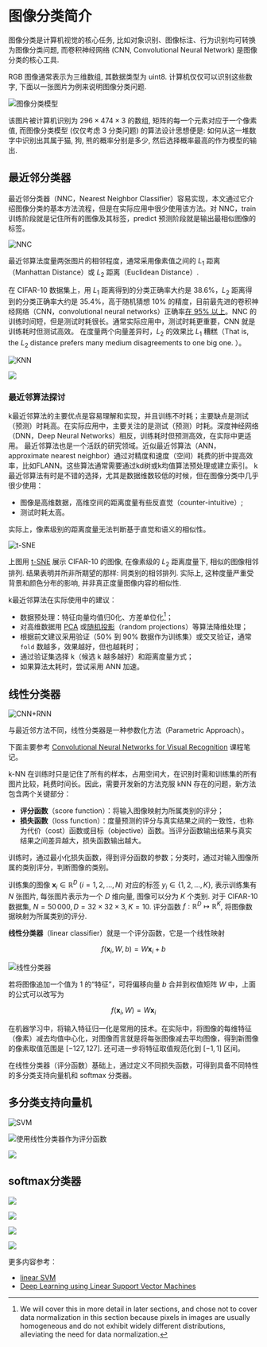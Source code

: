 # 图像分类简介

图像分类是计算机视觉的核心任务, 比如对象识别、图像标注、行为识别均可转换为图像分类问题, 而卷积神经网络 (CNN, Convolutional Neural Network) 是图像分类的核心工具.

RGB 图像通常表示为三维数组, 其数据类型为 uint8. 计算机仅仅可以识别这些数字, 下面以一张图片为例来说明图像分类问题.

![图像分类模型](./image/dog.png)

该图片被计算机识别为 $296 \times 474 \times 3$ 的数组, 矩阵的每一个元素对应于一个像素值, 而图像分类模型 (仅仅考虑 $3$ 分类问题) 的算法设计思想便是: 如何从这一堆数字中识别出其属于猫, 狗, 熊的概率分别是多少, 然后选择概率最高的作为模型的输出.

## 最近邻分类器

最近邻分类器（NNC，Nearest Neighbor Classifier）容易实现，本文通过它介绍图像分类的基本方法流程，但是在实际应用中很少使用该方法。对 NNC，train 训练阶段就是记住所有的图像及其标签，predict 预测阶段就是输出最相似图像的标签。

![NNC](./image/NNC.PNG)

最近邻算法度量两张图片的相邻程度，通常采用像素值之间的 $L_1$ 距离（Manhattan Distance）或 $L_2$ 距离（Euclidean Distance）.

在 CIFAR-10 数据集上，用 $L_1$
距离得到的分类正确率大约是 $38.6\%$，$L_2$ 距离得到的分类正确率大约是 $35.4\%$，高于随机猜想 $10\%$ 的精度，目前最先进的卷积神经网络（CNN，convolutional neural networks）正确率[在 $95\%$ 以上](https://www.kaggle.com/c/cifar-10/leaderboard)。NNC 的训练时间短，但是测试时耗很长。通常实际应用中，测试时耗更重要，CNN 就是训练耗时但测试高效。
在度量两个向量差异时，$L_2$ 的效果比 $L_1$ 糟糕（That is, the $L_2$ distance prefers many medium disagreements to one big one. ）。

![KNN](./image/KNN.PNG)

![](./image/交叉验证.PNG)

### 最近邻算法探讨

k最近邻算法的主要优点是容易理解和实现，并且训练不时耗；主要缺点是测试（预测）时耗高。在实际应用中，主要关注的是测试（预测）时耗。深度神经网络（DNN，Deep Neural Networks）相反，训练耗时但预测高效，在实际中更适用。
最近邻算法也是一个活跃的研究领域。近似最近邻算法（ANN，approximate nearest neighbor）通过对精度和速度（空间）耗费的折中提高效率，比如FLANN。这些算法通常需要通过kd树或k均值算法预处理或建立索引。
k最近邻算法有时是不错的选择，尤其是数据维数较低的时候，但在图像分类中几乎很少使用：

- 图像是高维数据，高维空间的距离度量有些反直觉（counter-intuitive）;
- 测试时耗太高。

实际上，像素级别的距离度量无法判断基于直觉和语义的相似性。

![t-SNE](./image/cifar10_t-SNE.PNG)

上图用 [t-SNE](https://lvdmaaten.github.io/tsne/) 展示 CIFAR-10 的图像, 在像素级的 $L_2$ 距离度量下, 相似的图像相邻排列. 结果表明并所非所期望的那样: 同类别的相邻排列. 实际上, 这种度量严重受背景和颜色分布的影响, 并非真正度量图像内容的相似性.

k最近邻算法在实际使用中的建议：

- 数据预处理：特征向量均值归0化、方差单位化[^1]；
- 对高维数据用 [PCA](http://cs229.stanford.edu/notes/cs229-notes10.pdf) 或[随机投影](http://scikit-learn.org/stable/modules/random_projection.html)（random projections）等算法降维处理；
- 根据前文建议采用验证（$50\%$ 到 $90\%$ 数据作为训练集）或交叉验证，通常 `fold` 数越多，效果越好，但也越耗时；
- 通过验证集选择 k（候选 k 越多越好）和距离度量方式；
- 如果算法太耗时，尝试采用 ANN 加速。

[^1]: We will cover this in more detail in later sections, and chose not to cover data normalization in this section because pixels in images are usually homogeneous and do not exhibit widely different distributions, alleviating the need for data normalization.

## 线性分类器

![CNN+RNN](./image/CNN.PNG)

与最近邻方法不同，线性分类器是一种参数化方法（Parametric Approach）。

下面主要参考 [Convolutional Neural Networks for Visual Recognition](1) 课程笔记。

k-NN 在训练时只是记住了所有的样本，占用空间大，在识别时需和训练集的所有图片比较，耗费时间长。因此，需要开发新的方法克服 kNN 存在的问题，新方法包含两个关键部分：

- **评分函数**（score function）：将输入图像映射为所属类别的评分；
- **损失函数**（loss function）：度量预测的评分与真实结果之间的一致性，也称为代价（cost）函数或目标（objective）函数。当评分函数输出结果与真实结果之间差异越大，损失函数输出越大。

训练时，通过最小化损失函数，得到评分函数的参数；分类时，通过对输入图像所属的类别评分，判断图像的类别。

训练集的图像 $\mathbf{x}_i \in \mathbb{R}^D$ ($i = 1, 2, \ldots, N$) 对应的标签 $y_i \in \{1, 2, \ldots, K\}$, 表示训练集有 $N$ 张图片, 每张图片表示为一个 $D$ 维向量, 图像可以分为 $K$ 个类别. 对于 CIFAR-10 数据集, $N=50\,000, D = 32 \times 32 \times 3, K= 10$. 评分函数 $f:\mathbb{R}^D \mapsto \mathbb{R}^K$, 将图像数据映射为所属类别的评分.

**线性分类器**（linear classifier）就是一个评分函数，它是一个线性映射

$$
f(\mathbf{x}_i, W, b) = W\mathbf{x}_i + b
$$

![线性分类器](./image/linear.PNG)

若将图像追加一个值为 $1$ 的“特征”，可将偏移向量 $b$
合并到权值矩阵 $W$ 中，上面的公式可以改写为

$$
f(\mathbf{x}_i, W) = W\mathbf{x}_i
$$

在机器学习中，将输入特征归一化是常用的技术。在实际中，将图像的每维特征（像素）减去均值中心化，对图像而言就是将每张图像减去平均图像，得到新图像的像素取值范围是 $[−127,127]$. 还可进一步将特征取值规范化到 $[−1,1]$ 区间。

在线性分类器（评分函数）基础上，通过定义不同损失函数，可得到具备不同特性的多分类支持向量机和 softmax 分类器。

## 多分类支持向量机

![SVM](./image/SVM.PNG)

![使用线性分类器作为评分函数](./image/SVM1.PNG)

![](./image/SVM2.PNG)

## softmax分类器


![](./image/softmax.PNG)

![](./image/softmax1.PNG)

![](./image/softmax-vs-svm.PNG)

![](./image/softmax2.PNG)

更多内容参考：

- [linear SVM](http://cs231n.github.io/linear-classify/)
- [Deep Learning using Linear Support Vector Machines](https://arxiv.org/abs/1306.0239)